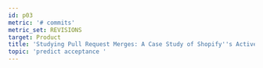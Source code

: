```yaml
---
id: p03
metric: '# commits'
metric_set: REVISIONS
target: Product
title: 'Studying Pull Request Merges: A Case Study of Shopify''s Active Merchant'
topic: 'predict acceptance '
---
```

